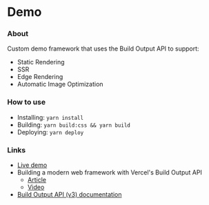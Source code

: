 # Demo

### About

Custom demo framework that uses the Build Output API to support:

- Static Rendering
- SSR
- Edge Rendering
- Automatic Image Optimization

### How to use

- Installing: `yarn install`
- Building: `yarn build:css && yarn build`
- Deploying: `yarn deploy`

### Links

- [Live demo](https://byof-demo.vercel.app)
- Building a modern web framework with Vercel's Build Output API
    - [Article](https://vercel.com/blog/build-your-own-web-framework)
    - [Video](https://www.youtube.com/watch?v=j6qweJF_TIc&t=4s)
- [Build Output API (v3) documentation](https://vercel.com/docs/build-output-api/v3)
